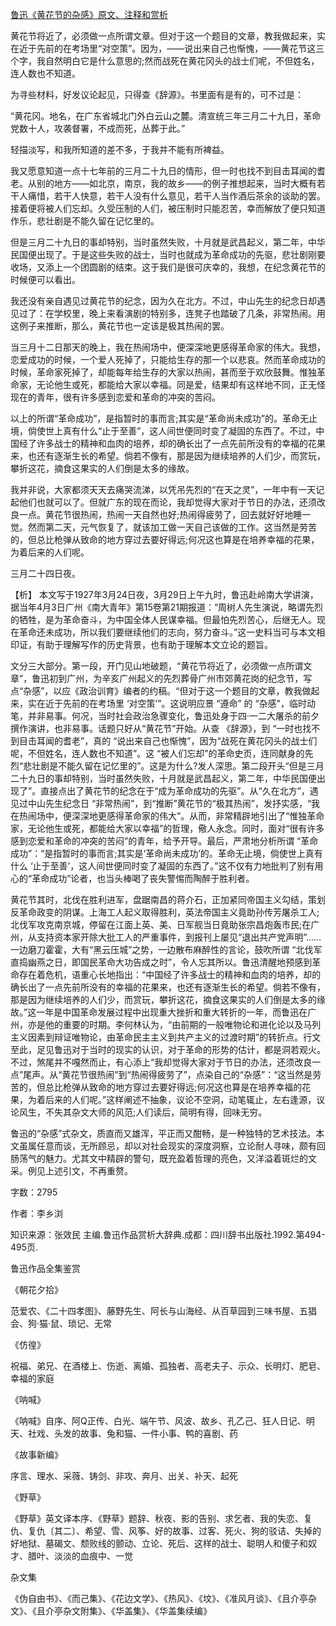 [鲁迅《黄花节的杂感》原文、注释和赏析](https://www.vrrw.net/wx/9571.html)

黄花节将近了，必须做一点所谓文章。但对于这一个题目的文章，教我做起来，实在近于先前的在考场里“对空策”。因为，——说出来自己也惭愧，——黄花节这三个字，我自然明白它是什么意思的;然而战死在黄花冈头的战士们呢，不但姓名，连人数也不知道。

为寻些材料，好发议论起见，只得查《辞源》。书里面有是有的，可不过是：

“黄花冈。地名，在广东省城北门外白云山之麓。清宣统三年三月二十九日，革命党数十人，攻袭督署，不成而死，丛葬于此。”

轻描淡写，和我所知道的差不多，于我并不能有所裨益。

我又愿意知道一点十七年前的三月二十九日的情形，但一时也找不到目击耳闻的耆老。从别的地方——如北京，南京，我的故乡——的例子推想起来，当时大概有若干人痛惜，若干人快意，若干人没有什么意见，若干人当作酒后茶余的谈助的罢。接着便将被人们忘却。久受压制的人们，被压制时只能忍苦，幸而解放了便只知道作乐，悲壮剧是不能久留在记忆里的。

但是三月二十九日的事却特别，当时虽然失败，十月就是武昌起义，第二年，中华民国便出现了。于是这些失败的战士，当时也就成为革命成功的先驱，悲壮剧刚要收场，又添上一个团圆剧的结束。这于我们是很可庆幸的，我想，在纪念黄花节的时候便可以看出。

我还没有亲自遇见过黄花节的纪念，因为久在北方。不过，中山先生的纪念日却遇见过了：在学校里，晚上来看演剧的特别多，连凳子也踏破了几条，非常热闹。用这例子来推断，那么，黄花节也一定该是极其热闹的罢。

当三月十二日那天的晚上，我在热闹场中，便深深地更感得革命家的伟大。我想，恋爱成功的时候，一个爱人死掉了，只能给生存的那一个以悲哀。然而革命成功的时候，革命家死掉了，却能每年给生存的大家以热闹，甚而至于欢欣鼓舞。惟独革命家，无论他生或死，都能给大家以幸福。同是爱，结果却有这样地不同，正无怪现在的青年，很有许多感到恋爱和革命的冲突的苦闷。

以上的所谓“革命成功”，是指暂时的事而言;其实是“革命尚未成功”的。革命无止境，倘使世上真有什么“止于至善”，这人间世便同时变了凝固的东西了。不过，中国经了许多战士的精神和血肉的培养，却的确长出了一点先前所没有的幸福的花果来，也还有逐渐生长的希望。倘若不像有，那是因为继续培养的人们少，而赏玩，攀折这花，摘食这果实的人们倒是太多的缘故。

我并非说，大家都须天天去痛哭流涕，以凭吊先烈的“在天之灵”，一年中有一天记起他们也就可以了。但就广东的现在而论，我却觉得大家对于节日的办法，还须改良一点。黄花节很热闹，热闹一天自然也好;热闹得疲劳了，回去就好好地睡一觉。然而第二天，元气恢复了，就该加工做一天自己该做的工作。这当然是劳苦的，但总比枪弹从致命的地方穿过去要好得远;何况这也算是在培养幸福的花果，为着后来的人们呢。

三月二十四日夜。



【析】 本文写于1927年3月24日夜，3月29日上午九时，鲁迅赴岭南大学讲演，据当年4月3日广州《南大青年》第15卷第21期报道：“周树人先生演说，略谓先烈的牺牲，是为革命奋斗，为中国全体人民谋幸福。但最怕先烈苦心，后继无人。现在革命还未成功，所以我们要继续他们的志向，努力奋斗。”这一史料当可与本文相印证，有助于理解写作的历史背景，也有助于理解本文立论的题旨。

文分三大部分。第一段，开门见山地破题，“黄花节将近了，必须做一点所谓文章”，鲁迅初到广州，为辛亥广州起义的先烈葬骨广州市郊黄花岗的纪念节，写点“杂感”，以应《政治训育》编者的约稿。“但对于这一个题目的文章，教我做起来，实在近于先前的在考场里 ‘对空策’”。这说明应景 “遵命” 的 “杂感”，临时动笔，并非易事。何况，当时社会政治急骤变化，鲁迅处身于四·一二大屠杀的前夕撰作演讲，也非易事。话题只好从“黄花节”开始。从查 《辞源》，到 “一时也找不到目击耳闻的耆老”，真的 “说出来自己也惭愧”，因为“战死在黄花冈头的战士们呢，不但姓名，连人数也不知道”。这 “被人们忘却”的革命史页，连同献身的先烈“悲壮剧是不能久留在记忆里的”。这是为什么?发人深思。第二段开头“但是三月二十九日的事却特别，当时虽然失败，十月就是武昌起义，第二年，中华民国便出现了”。直接点出了黄花节的纪念在于“成为革命成功的先驱”。从“久在北方”，遇见过中山先生纪念日 “非常热闹”，到“推断”黄花节的“极其热闹”，发抒实感，“我在热闹场中，便深深地更感得革命家的伟大”。从而，非常精辟地引出了“惟独革命家，无论他生或死，都能给大家以幸福”的哲理，儆人永念。同时，面对“很有许多感到恋爱和革命的冲突的苦闷”的青年，给予开导。最后，严肃地分析所谓 “革命成功”：“是指暂时的事而言;其实是‘革命尚未成功’的。革命无止境，倘使世上真有什么 ‘止于至善’，这人间世便同时变了凝固的东西了。”这不仅有力地批判了别有用心的“革命成功”论者，也当头棒喝了丧失警惕而陶醉于胜利者。

黄花节其时，北伐在胜利进军，盘踞南昌的蒋介石，正加紧同帝国主义勾结，策划反革命政变的阴谋。上海工人起义取得胜利，英法帝国主义竟助孙传芳屠杀工人;北伐军攻克南京城，停留在江面上英、美、日军舰当日竟助张宗昌炮轰市民;在广州，从支持资本家开除大批工人的严重事件，到报刊上屡见“退出共产党声明”……一边磨刀霍霍，大有“黑云压城”之势，一边散布麻醉性的言论，鼓吹所谓 “北伐军直捣幽燕之日，即国民革命大功告成之时”，令人忘其所以。鲁迅清醒地预感到革命存在着危机，语重心长地指出：“中国经了许多战士的精神和血肉的培养，却的确长出了一点先前所没有的幸福的花果来，也还有逐渐生长的希望。倘若不像有，那是因为继续培养的人们少，而赏玩，攀折这花，摘食这果实的人们倒是太多的缘故。”这一年是中国革命发展过程中出现重大挫折和重大转折的一年，而鲁迅在广州，亦是他的重要的时期。李何林认为，“由前期的一般唯物论和进化论以及马列主义因素到辩证唯物论，由革命民主主义到共产主义的过渡时期”的转折点。行文至此，足见鲁迅对于当时的现实的认识，对于革命的形势的估计，都是洞若观火。不过，煞尾并不嘎然而止，有心添上“我却觉得大家对于节日的办法，还须改良一点”尾声。从“黄花节很热闹”到“热闹得疲劳了”，点染自己的“杂感”：“这当然是劳苦的，但总比枪弹从致命的地方穿过去要好得远;何况这也算是在培养幸福的花果，为着后来的人们呢。”这样阐述不抽象，议论不空洞，动笔辄止，左右逢源，议论风生，不失其杂文大师的风范;人们读后，简明有得，回味无穷。

鲁迅的“杂感”式杂文，质直而又雄浑，平正而又酣畅，是一种独特的艺术技法。本文虽属任意而谈，无所顾忌，却以对社会现实的深度洞察，立论耐人寻味，颇有回肠荡气的魅力。尤其文中精辟的警句，既充盈着哲理的亮色，又洋溢着斑烂的文采。例见上述引文，不再重赘。

字数：2795

作者：李乡浏

知识来源：张效民 主编.鲁迅作品赏析大辞典.成都：四川辞书出版社.1992.第494-495页.

鲁迅作品全集鉴赏

《朝花夕拾》

范爱农、《二十四孝图》、藤野先生、阿长与山海经、从百草园到三味书屋、五猖会、狗·猫·鼠、琐记、无常

《仿徨》

祝福、弟兄、在酒楼上、伤逝、离婚、孤独者、高老夫子、示众、长明灯、肥皂、幸福的家庭

《呐喊》

《呐喊》自序、阿Q正传、白光、端午节、风波、故乡、孔乙己、狂人日记、明天、社戏、头发的故事、兔和猫、一件小事、鸭的喜剧、药

《故事新编》

序言、理水、采薇、铸剑、非攻、奔月、出关、补天、起死

《野草》

《野草》英文译本序、《野草》题辞、秋夜、影的告别、求乞者、我的失恋、复仇、复仇〔其二〕、希望、雪、风筝、好的故事、过客、死火、狗的驳诘、失掉的好地狱、墓碣文、颓败线的颤动、立论、死后、这样的战士、聪明人和傻子和奴才、腊叶、淡淡的血痕中、一觉

杂文集

《伪自由书》、《而己集》、《花边文学》、《热风》、《坟》、《准风月谈》、《且介亭杂文》、《且介亭杂文附集》、《华盖集》、《华盖集续编》

